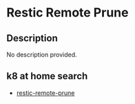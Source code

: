 # Restic Remote Prune

## Description

No description provided.

## k8 at home search

- [restic-remote-prune](https://nanne.dev/k8s-at-home-search/#/restic-remote-prune)
